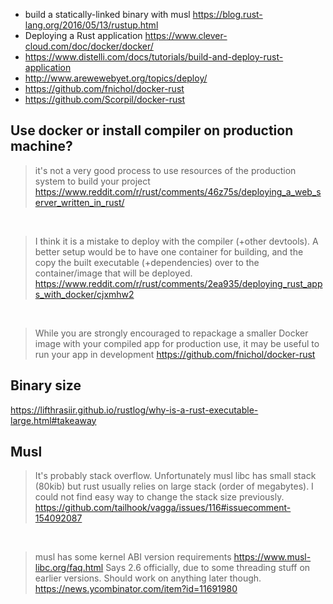 - build a statically-linked binary with musl https://blog.rust-lang.org/2016/05/13/rustup.html
- Deploying a Rust application https://www.clever-cloud.com/doc/docker/docker/
- https://www.distelli.com/docs/tutorials/build-and-deploy-rust-application
- http://www.arewewebyet.org/topics/deploy/
- https://github.com/fnichol/docker-rust
- https://github.com/Scorpil/docker-rust

## Use docker or install compiler on production machine?

> it's not a very good process to use resources of the production system to build your project
> https://www.reddit.com/r/rust/comments/46z75s/deploying_a_web_server_written_in_rust/

<br>

> I think it is a mistake to deploy with the compiler (+other devtools). A better setup would be to have one container for building, and the copy the built executable (+dependencies) over to the container/image that will be deployed.
> https://www.reddit.com/r/rust/comments/2ea935/deploying_rust_apps_with_docker/cjxmhw2

<br>

> While you are strongly encouraged to repackage a smaller Docker image with your compiled app for production use, it may be useful to run your app in development
> https://github.com/fnichol/docker-rust

## Binary size

https://lifthrasiir.github.io/rustlog/why-is-a-rust-executable-large.html#takeaway

## Musl

> It's probably stack overflow. Unfortunately musl libc has small stack (80kib) but rust usually relies on large stack (order of megabytes). I could not find easy way to change the stack size previously.
> https://github.com/tailhook/vagga/issues/116#issuecomment-154092087

<br>

> musl has some kernel ABI version requirements
> https://www.musl-libc.org/faq.html Says 2.6 officially, due to some threading stuff on earlier versions. Should work on anything later though.
> https://news.ycombinator.com/item?id=11691980
